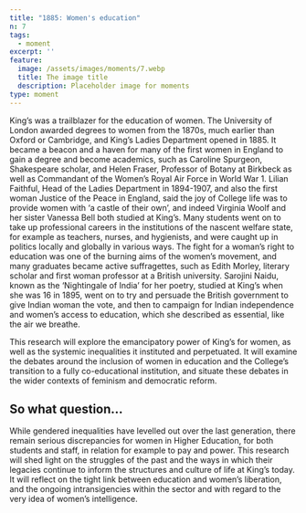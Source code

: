 ```yaml
---
title: "1885: Women's education"
n: 7
tags:
  - moment
excerpt: ''
feature:
  image: /assets/images/moments/7.webp
  title: The image title
  description: Placeholder image for moments
type: moment
---
```


King’s was a trailblazer for the education of women. The University of London awarded degrees to women from the 1870s, much earlier than Oxford or Cambridge, and King’s Ladies Department opened in 1885. It became a beacon and a haven for many of the first women in England to gain a degree and become academics, such as Caroline Spurgeon, Shakespeare scholar, and Helen Fraser, Professor of Botany at Birkbeck as well as Commandant of the Women’s Royal Air Force in World War 1. Lilian Faithful, Head of the Ladies Department in 1894-1907, and also the first woman Justice of the Peace in England, said the joy of College life was to provide women with ‘a castle of their own’, and indeed Virginia Woolf and her sister Vanessa Bell both studied at King’s. Many students went on to take up professional careers in the institutions of the nascent welfare state, for example as teachers, nurses, and hygienists, and were caught up in politics locally and globally in various ways. The fight for a woman’s right to education was one of the burning aims of the women’s movement, and many graduates became active suffragettes, such as Edith Morley, literary scholar and first woman professor at a British university. Sarojini Naidu, known as the ‘Nightingale of India’ for her poetry, studied at King’s when she was 16 in 1895, went on to try and persuade the British government to give Indian woman the vote, and then to campaign for Indian independence and women’s access to education, which she described as essential, like the air we breathe.

This research will explore the emancipatory power of King’s for women, as well as the systemic inequalities it instituted and perpetuated. It will examine the debates around the inclusion of women in education and the College’s transition to a fully co-educational institution, and situate these debates in the wider contexts of feminism and democratic reform.

## So what question...

While gendered inequalities have levelled out over the last generation, there remain serious discrepancies for women in Higher Education, for both students and staff, in relation for example to pay and power. This research will shed light on the struggles of the past and the ways in which their legacies continue to inform the structures and culture of life at King’s today. It will reflect on the tight link between education and women’s liberation, and the ongoing intransigencies within the sector and with regard to the very idea of women’s intelligence.

